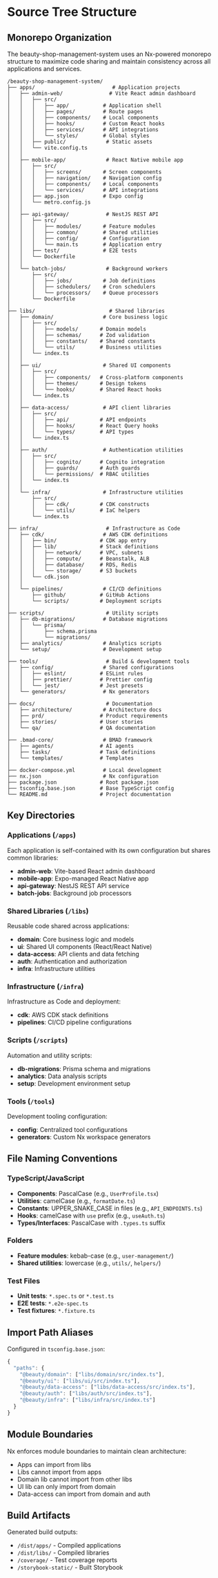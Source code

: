 # Source Tree Structure

## Monorepo Organization

The beauty-shop-management-system uses an Nx-powered monorepo structure to maximize code sharing and maintain consistency across all applications and services.

```
/beauty-shop-management-system/
├── apps/                         # Application projects
│   ├── admin-web/               # Vite React admin dashboard
│   │   ├── src/
│   │   │   ├── app/           # Application shell
│   │   │   ├── pages/         # Route pages
│   │   │   ├── components/    # Local components
│   │   │   ├── hooks/         # Custom React hooks
│   │   │   ├── services/      # API integrations
│   │   │   └── styles/        # Global styles
│   │   ├── public/             # Static assets
│   │   └── vite.config.ts
│   │
│   ├── mobile-app/             # React Native mobile app
│   │   ├── src/
│   │   │   ├── screens/       # Screen components
│   │   │   ├── navigation/    # Navigation config
│   │   │   ├── components/    # Local components
│   │   │   └── services/      # API integrations
│   │   ├── app.json           # Expo config
│   │   └── metro.config.js
│   │
│   ├── api-gateway/            # NestJS REST API
│   │   ├── src/
│   │   │   ├── modules/       # Feature modules
│   │   │   ├── common/        # Shared utilities
│   │   │   ├── config/        # Configuration
│   │   │   └── main.ts        # Application entry
│   │   ├── test/              # E2E tests
│   │   └── Dockerfile
│   │
│   └── batch-jobs/             # Background workers
│       ├── src/
│       │   ├── jobs/          # Job definitions
│       │   ├── schedulers/    # Cron schedulers
│       │   └── processors/    # Queue processors
│       └── Dockerfile
│
├── libs/                        # Shared libraries
│   ├── domain/                # Core business logic
│   │   ├── src/
│   │   │   ├── models/       # Domain models
│   │   │   ├── schemas/      # Zod validation
│   │   │   ├── constants/    # Shared constants
│   │   │   └── utils/        # Business utilities
│   │   └── index.ts
│   │
│   ├── ui/                    # Shared UI components
│   │   ├── src/
│   │   │   ├── components/   # Cross-platform components
│   │   │   ├── themes/       # Design tokens
│   │   │   └── hooks/        # Shared React hooks
│   │   └── index.ts
│   │
│   ├── data-access/           # API client libraries
│   │   ├── src/
│   │   │   ├── api/          # API endpoints
│   │   │   ├── hooks/        # React Query hooks
│   │   │   └── types/        # API types
│   │   └── index.ts
│   │
│   ├── auth/                  # Authentication utilities
│   │   ├── src/
│   │   │   ├── cognito/      # Cognito integration
│   │   │   ├── guards/       # Auth guards
│   │   │   └── permissions/  # RBAC utilities
│   │   └── index.ts
│   │
│   └── infra/                 # Infrastructure utilities
│       ├── src/
│       │   ├── cdk/          # CDK constructs
│       │   └── utils/        # IaC helpers
│       └── index.ts
│
├── infra/                      # Infrastructure as Code
│   ├── cdk/                   # AWS CDK definitions
│   │   ├── bin/              # CDK app entry
│   │   ├── lib/              # Stack definitions
│   │   │   ├── network/      # VPC, subnets
│   │   │   ├── compute/      # Beanstalk, ALB
│   │   │   ├── database/     # RDS, Redis
│   │   │   └── storage/      # S3 buckets
│   │   └── cdk.json
│   │
│   └── pipelines/             # CI/CD definitions
│       ├── github/           # GitHub Actions
│       └── scripts/          # Deployment scripts
│
├── scripts/                    # Utility scripts
│   ├── db-migrations/         # Database migrations
│   │   └── prisma/
│   │       ├── schema.prisma
│   │       └── migrations/
│   ├── analytics/             # Analytics scripts
│   └── setup/                 # Development setup
│
├── tools/                      # Build & development tools
│   ├── config/                # Shared configurations
│   │   ├── eslint/           # ESLint rules
│   │   ├── prettier/         # Prettier config
│   │   └── jest/             # Jest presets
│   └── generators/            # Nx generators
│
├── docs/                       # Documentation
│   ├── architecture/          # Architecture docs
│   ├── prd/                  # Product requirements
│   ├── stories/              # User stories
│   └── qa/                   # QA documentation
│
├── .bmad-core/                # BMAD framework
│   ├── agents/               # AI agents
│   ├── tasks/                # Task definitions
│   └── templates/            # Templates
│
├── docker-compose.yml         # Local development
├── nx.json                    # Nx configuration
├── package.json              # Root package.json
├── tsconfig.base.json        # Base TypeScript config
└── README.md                 # Project documentation
```

## Key Directories

### Applications (`/apps`)

Each application is self-contained with its own configuration but shares common libraries:

- **admin-web**: Vite-based React admin dashboard
- **mobile-app**: Expo-managed React Native app
- **api-gateway**: NestJS REST API service
- **batch-jobs**: Background job processors

### Shared Libraries (`/libs`)

Reusable code shared across applications:

- **domain**: Core business logic and models
- **ui**: Shared UI components (React/React Native)
- **data-access**: API clients and data fetching
- **auth**: Authentication and authorization
- **infra**: Infrastructure utilities

### Infrastructure (`/infra`)

Infrastructure as Code and deployment:

- **cdk**: AWS CDK stack definitions
- **pipelines**: CI/CD pipeline configurations

### Scripts (`/scripts`)

Automation and utility scripts:

- **db-migrations**: Prisma schema and migrations
- **analytics**: Data analysis scripts
- **setup**: Development environment setup

### Tools (`/tools`)

Development tooling configuration:

- **config**: Centralized tool configurations
- **generators**: Custom Nx workspace generators

## File Naming Conventions

### TypeScript/JavaScript

- **Components**: PascalCase (e.g., `UserProfile.tsx`)
- **Utilities**: camelCase (e.g., `formatDate.ts`)
- **Constants**: UPPER_SNAKE_CASE in files (e.g., `API_ENDPOINTS.ts`)
- **Hooks**: camelCase with `use` prefix (e.g., `useAuth.ts`)
- **Types/Interfaces**: PascalCase with `.types.ts` suffix

### Folders

- **Feature modules**: kebab-case (e.g., `user-management/`)
- **Shared utilities**: lowercase (e.g., `utils/`, `helpers/`)

### Test Files

- **Unit tests**: `*.spec.ts` or `*.test.ts`
- **E2E tests**: `*.e2e-spec.ts`
- **Test fixtures**: `*.fixture.ts`

## Import Path Aliases

Configured in `tsconfig.base.json`:

```typescript
{
  "paths": {
    "@beauty/domain": ["libs/domain/src/index.ts"],
    "@beauty/ui": ["libs/ui/src/index.ts"],
    "@beauty/data-access": ["libs/data-access/src/index.ts"],
    "@beauty/auth": ["libs/auth/src/index.ts"],
    "@beauty/infra": ["libs/infra/src/index.ts"]
  }
}
```

## Module Boundaries

Nx enforces module boundaries to maintain clean architecture:

- Apps can import from libs
- Libs cannot import from apps
- Domain lib cannot import from other libs
- UI lib can only import from domain
- Data-access can import from domain and auth

## Build Artifacts

Generated build outputs:

- `/dist/apps/` - Compiled applications
- `/dist/libs/` - Compiled libraries
- `/coverage/` - Test coverage reports
- `/storybook-static/` - Built Storybook
